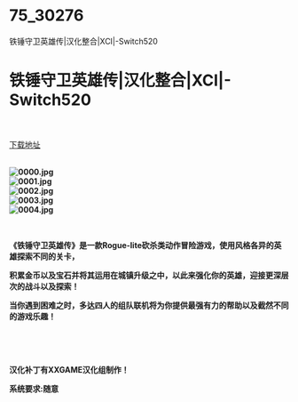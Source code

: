 # 75_30276
铁锤守卫英雄传|汉化整合|XCI|-Switch520
# 铁锤守卫英雄传|汉化整合|XCI|-Switch520
 <br/></br>
[下载地址](https://www.switch520.cc/article/30276 "下载地址")
<br/></br>

<p><strong><img title="0000.jpg" src="https://www.switch520.cc/muke_img/2022_04_26_ca2d9e4e9af91.jpg" alt="0000.jpg"></strong><br>
<strong><img title="0001.jpg" src="https://www.switch520.cc/muke_img/2022_04_26_9367a1f2f6734.jpg" alt="0001.jpg"></strong><br>
<strong><img title="0002.jpg" src="https://www.switch520.cc/muke_img/2022_04_26_106bf7f812178.jpg" alt="0002.jpg"></strong><br>
<strong><img title="0003.jpg" src="https://www.switch520.cc/muke_img/2022_04_26_a6c9859747806.jpg" alt="0003.jpg"></strong><br>
<strong><img title="0004.jpg" src="https://www.switch520.cc/muke_img/2022_04_26_c1424c671c27d.jpg" alt="0004.jpg">&nbsp;</strong></p>
<p>&nbsp;</p>
<p><strong>《铁锤守卫英雄传》是一款Rogue-lite砍杀类动作冒险游戏，使用风格各异的英雄探索不同的关卡，</strong></p>
<p><strong>积累金币以及宝石并将其运用在城镇升级之中，以此来强化你的英雄，迎接更深层次的战斗以及探索！</strong></p>
<p><strong>当你遇到困难之时，多达四人的组队联机将为你提供最强有力的帮助以及截然不同的游戏乐趣！</strong></p>
<p>&nbsp;</p>
<p>&nbsp;</p>
<p><strong>汉化补丁有XXGAME汉化组制作！</strong></p>
<p><strong>系统要求:随意</strong></p>



